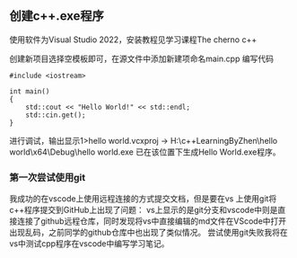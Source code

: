 ## 创建c++.exe程序

使用软件为Visual Studio 2022，安装教程见学习课程The cherno c++

创建新项目选择空模板即可，在源文件中添加新建项命名main.cpp
编写代码
```
#include <iostream>

int main()
{
	std::cout << "Hello World!" << std::endl;
	std::cin.get();
}
```

进行调试，输出显示1>hello world.vcxproj -> H:\c++LearningByZhen\hello world\x64\Debug\hello world.exe
已在该位置下生成Hello World.exe程序。


### 第一次尝试使用git

我成功的在vscode上使用远程连接的方式提交文档，但是要在vs 上使用git将c++程序提交到GitHub上出现了问题：
vs上显示的是git分支和vscode中则是直接连接了github远程仓库，同时发现将vs中直接编辑的md文件在VScode中打开出现乱码，之前同学的github仓库中也出现了类似情况。
尝试使用git失败我将在vs中测试cpp程序在vscode中编写学习笔记。